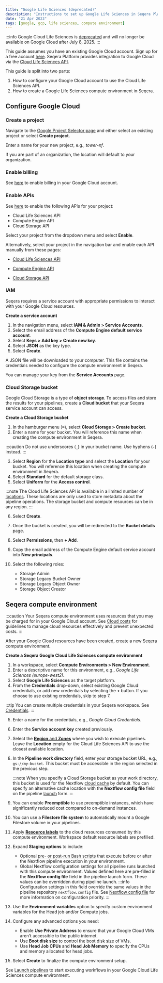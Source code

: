 ```yaml
---
title: "Google Life Sciences (deprecated)"
description: "Instructions to set up Google Life Sciences in Seqera Platform"
date: "21 Apr 2023"
tags: [google, gcp, life sciences, compute environment]
---
```


:::info
Google Cloud Life Sciences is [deprecated](https://cloud.google.com/life-sciences/docs/getting-support) and will no longer be available on Google Cloud after July 8, 2025.
:::

This guide assumes you have an existing Google Cloud account. Sign up for a free account [here](https://cloud.google.com/). Seqera Platform provides integration to Google Cloud via the [Cloud Life Sciences API](https://cloud.google.com/life-sciences/docs/reference/rest).

This guide is split into two parts:

1. How to configure your Google Cloud account to use the Cloud Life Sciences API.
2. How to create a Google Life Sciences compute environment in Seqera.

## Configure Google Cloud

### Create a project

Navigate to the [Google Project Selector page](https://console.cloud.google.com/projectselector2) and either select an existing project or select **Create project**.

Enter a name for your new project, e.g., _tower-nf_.

If you are part of an organization, the location will default to your organization.

### Enable billing

See [here](https://cloud.google.com/billing/docs/how-to/modify-project) to enable billing in your Google Cloud account.

### Enable APIs

See [here](https://console.cloud.google.com/flows/enableapi?apiid=lifesciences.googleapis.com%2Ccompute.googleapis.com%2Cstorage-api.googleapis.com) to enable the following APIs for your project:

- Cloud Life Sciences API
- Compute Engine API
- Cloud Storage API

Select your project from the dropdown menu and select **Enable**.

Alternatively, select your project in the navigation bar and enable each API manually from these pages:

- [Cloud Life Sciences API](https://console.cloud.google.com/marketplace/product/google/lifesciences.googleapis.com)

- [Compute Engine API](https://console.cloud.google.com/marketplace/product/google/compute.googleapis.com)

- [Cloud Storage API](https://console.cloud.google.com/marketplace/product/google/storage-api.googleapis.com)

### IAM

Seqera requires a service account with appropriate permissions to interact with your Google Cloud resources.

**Create a service account**

1. In the navigation menu, select **IAM & Admin > Service Accounts**.
2. Select the email address of the **Compute Engine default service account**.
3. Select **Keys > Add key > Create new key**.
4. Select **JSON** as the key type.
5. Select **Create**.

A JSON file will be downloaded to your computer. This file contains the credentials needed to configure the compute environment in Seqera.

You can manage your key from the **Service Accounts** page.

### Cloud Storage bucket

Google Cloud Storage is a type of **object storage**. To access files and store the results for your pipelines, create a **Cloud bucket** that your Seqera service account can access.

**Create a Cloud Storage bucket**

1. In the hamburger menu (**≡**), select **Cloud Storage > Create bucket**.
2. Enter a name for your bucket. You will reference this name when creating the compute environment in Seqera.

:::caution
Do not use underscores (`_`) in your bucket name. Use hyphens (`-`) instead.
:::

3. Select **Region** for the **Location type** and select the **Location** for your bucket. You will reference this location when creating the compute environment in Seqera.
4. Select **Standard** for the default storage class.
5. Select **Uniform** for the **Access control**.

:::note
The Cloud Life Sciences API is available in a limited number of [locations](https://cloud.google.com/life-sciences/docs/concepts/locations). These locations are only used to store metadata about the pipeline operations. The storage bucket and compute resources can be in any region.
:::

6. Select **Create**.
7. Once the bucket is created, you will be redirected to the **Bucket details** page.
8. Select **Permissions**, then **+ Add**.
9. Copy the email address of the Compute Engine default service account into **New principals**.
10. Select the following roles:

    - Storage Admin
    - Storage Legacy Bucket Owner
    - Storage Legacy Object Owner
    - Storage Object Creator

## Seqera compute environment

:::caution
Your Seqera compute environment uses resources that you may be charged for in your Google Cloud account. See [Cloud costs](../monitoring/cloud-costs) for guidelines to manage cloud resources effectively and prevent unexpected costs.
:::

After your Google Cloud resources have been created, create a new Seqera compute environment.

**Create a Seqera Google Cloud Life Sciences compute environment**

1. In a workspace, select **Compute Environments > New Environment**.
2. Enter a descriptive name for this environment, e.g., _Google Life Sciences (europe-west2)_.
3. Select **Google Life Sciences** as the target platform.
4. From the **Credentials** drop-down, select existing Google Cloud credentials, or add new credentials by selecting the **+** button. If you choose to use existing credentials, skip to step 7.

:::tip
You can create multiple credentials in your Seqera workspace. See [Credentials](../credentials/overview).
:::

5. Enter a name for the credentials, e.g., _Google Cloud Credentials_.
6. Enter the **Service account key** created previously.
7. Select the [**Region** and **Zones**](https://cloud.google.com/compute/docs/regions-zones#available) where you wish to execute pipelines. Leave the **Location** empty for the Cloud Life Sciences API to use the closest available location.
8. In the **Pipeline work directory** field, enter your storage bucket URL, e.g., `gs://my-bucket`. This bucket must be accessible in the region selected in the previous step.

    :::note
    When you specify a Cloud Storage bucket as your work directory, this bucket is used for the Nextflow [cloud cache](https://www.nextflow.io/docs/latest/cache-and-resume.html#cache-stores) by default. You can specify an alternative cache location with the **Nextflow config file** field on the pipeline [launch](../launch/launchpad#launch-form) form.
    :::

9. You can enable **Preemptible** to use preemptible instances, which have significantly reduced cost compared to on-demand instances.
10. You can use a **Filestore file system** to automatically mount a Google Filestore volume in your pipelines.
11. Apply [**Resource labels**](../resource-labels/overview) to the cloud resources consumed by this compute environment. Workspace default resource labels are prefilled.
1. Expand **Staging options** to include:
    - Optional [pre- or post-run Bash scripts](../launch/advanced#pre-and-post-run-scripts) that execute before or after the Nextflow pipeline execution in your environment.
    - Global Nextflow configuration settings for all pipeline runs launched with this compute environment. Values defined here are pre-filled in the **Nextflow config file** field in the pipeline launch form. These values can be overridden during pipeline launch. 
    :::info
    Configuration settings in this field override the same values in the pipeline repository `nextflow.config` file. See [Nextflow config file](../launch/advanced#nextflow-config-file) for more information on configuration priority. 
    :::
13. Use the **Environment variables** option to specify custom environment variables for the Head job and/or Compute jobs.
14. Configure any advanced options you need:
    - Enable **Use Private Address** to ensure that your Google Cloud VMs aren't accessible to the public internet.
    - Use **Boot disk size** to control the boot disk size of VMs.
    - Use **Head Job CPUs** and **Head Job Memory** to specify the CPUs and memory allocated for head jobs.
15. Select **Create** to finalize the compute environment setup.

See [Launch pipelines](../launch/launchpad) to start executing workflows in your Google Cloud Life Sciences compute environment.
